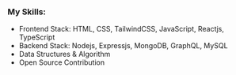 <div font-family:"Tahoma">

  <h3>My Skills:</h3>
<ul>
  <li>Frontend Stack: HTML, CSS, TailwindCSS, JavaScript, Reactjs, TypeScript</li>
  <li>Backend Stack: Nodejs, Expressjs, MongoDB, GraphQL, MySQL</li>
  <li>Data Structures & Algorithm</li>
  <li>Open Source Contribution</li>
</ul>
  
</div>
